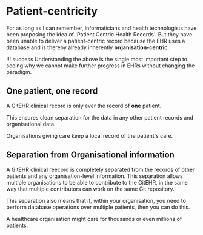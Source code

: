 # Patient-centricity

For as long as I can remember, informaticians and health technologists have been proposing the idea of 'Patient Centric Health Records'. But they have been unable to deliver a patient-centric record because the EHR uses a database and is thereby already inherently **organisation-centric**.

!!! success 
    Understanding the above is the single most important step to seeing why we cannot make further progress in EHRs without changing the paradigm.
    
## One patient, one record

A GitEHR clinical record is only ever the record of **one** patient.

This ensures clean separation for the data in any other patient records and organisational data.

Organisations giving care keep a local record of the patient's care.

## Separation from Organisational information

A GitEHR clinical reecord is completely separated from the records of other patients and any organisation-level information. This separation allows multiple organisations to be able to contribute to the GitEHR, in the same way that multiple contributors can work on the same Git repository.

This separation also means that if, within your organisation, you need to perform database operations over multiple patients, then you can do this.

A healthcare organisation might care for thousands or even millions of patients.

